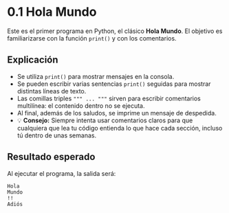 # 0.1 Hola Mundo

Este es el primer programa en Python, el clásico **Hola Mundo**.
El objetivo es familiarizarse con la función `print()` y con los comentarios.

## Explicación

* Se utiliza `print()` para mostrar mensajes en la consola.
* Se pueden escribir varias sentencias `print()` seguidas para mostrar distintas líneas de texto.
* Las comillas triples `""" ... """` sirven para escribir comentarios multilínea: el contenido dentro no se ejecuta.
* Al final, además de los saludos, se imprime un mensaje de despedida.
* 💡 **Consejo:** Siempre intenta usar comentarios claros para que cualquiera que lea tu código entienda lo que hace cada sección, incluso tú dentro de unas semanas.

## Resultado esperado

Al ejecutar el programa, la salida será:

```
Hola
Mundo
!!
Adiós
```
